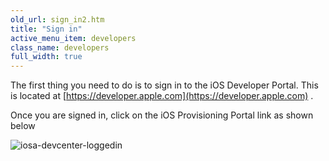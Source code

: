 ```yaml
---
old_url: sign_in2.htm
title: "Sign in"
active_menu_item: developers
class_name: developers
full_width: true
---
```



The first thing you need to do is to sign in to the iOS Developer Portal. This is located at [https://developer.apple.com](https://developer.apple.com) .

Once you are signed in, click on the iOS Provisioning Portal link as shown below

![iosa-devcenter-loggedin](/img/docs/iosa-devcenter-loggedin.zoom66.png)

